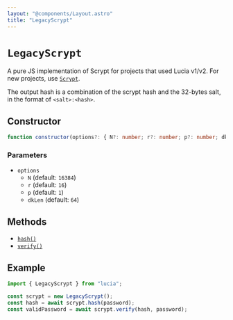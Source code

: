 ```yaml
---
layout: "@components/Layout.astro"
title: "LegacyScrypt"
---
```


# `LegacyScrypt`

A pure JS implementation of Scrypt for projects that used Lucia v1/v2. For new projects, use [`Scrypt`](/reference/main/Scrypt).

The output hash is a combination of the scrypt hash and the 32-bytes salt, in the format of `<salt>:<hash>`.

## Constructor

```ts
function constructor(options?: { N?: number; r?: number; p?: number; dkLen?: number }): this;
```

### Parameters

- `options`
  - `N` (default: `16384`)
  - `r` (default: `16`)
  - `p` (default: `1`)
  - `dkLen` (default: `64`)

## Methods

- [`hash()`](/reference/main/LegacyScrypt/hash)
- [`verify()`](/reference/main/LegacyScrypt/verify)

## Example

```ts
import { LegacyScrypt } from "lucia";

const scrypt = new LegacyScrypt();
const hash = await scrypt.hash(password);
const validPassword = await scrypt.verify(hash, password);
```
